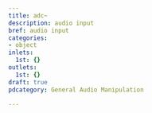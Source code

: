 ```yaml
---
title: adc~
description: audio input
bref: audio input
categories:
- object
inlets:
  1st: {}
outlets:
  1st: {}
draft: true
pdcategory: General Audio Manipulation

---
```



